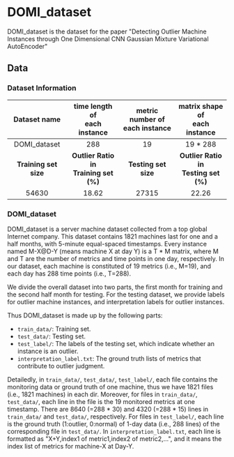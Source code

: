 # DOMI_dataset
DOMI_dataset is the dataset for the paper "Detecting Outlier Machine Instances through One Dimensional CNN Gaussian Mixture Variational AutoEncoder"

## Data

### Dataset Information

| Dataset name|time length of <br> each instance </br>  |metric number of <br> each instance </br>| matrix shape of <br> each instance </br>  |
|:------:|:----:|:--------:|:-----:|
| DOMI_dataset | 288 | 19 | 19 * 288 |
| **Training set size** | **Outlier Ratio in <br>Training set (%)</br>** |**Testing set size**|**Outlier Ratio in <br>Testing set (%)</br>**| 
|  54630 | 18.62 | 27315 | 22.26 |


### DOMI_dataset

DOMI_dataset is a server machine dataset collected from a top global Internet company. 
This dataset contains 1821 machines last for one and a half months, with 5-minute equal-spaced timestamps. 
Every instance named M-X@D-Y (means machine X at day Y) is a T * M matrix, where M and T are the number of metrics and time points in one day, respectively. 
In our dataset, each machine is constituted of 19 metrics (i.e., M=19), and each day has 288 time points (i.e., T=288).

We divide the overall dataset into two parts, the first month for training and the second half month for testing. 
For the testing dataset, we provide labels for outlier machine instances, and interpretation labels for outlier instances.

Thus DOMI_dataset is made up by the following parts:

* `train_data/`: Training set. 
* `test_data/`: Testing set.
* `test_label/`: The labels of the testing set, which indicate whether an instance is an outlier. 
* `interpretation_label.txt`: The ground truth lists of metrics that contribute to outlier judgment.

Detailedly, in `train_data/`, `test_data/`, `test_label/`, each file contains the monitoring data or ground truth of one machine, thus we have 1821 files (i.e., 1821 machines) in each dir. Moreover, for files in `train_data/`, `test_data/`, each line in the file is the 19 monitored metrics at one timestamp. There are 8640 (=288 * 30) and 4320 (=288 * 15) lines in `train_data/` and `test_data/`, respectively. For files in `test_label/`, each line is the ground truth (1:outlier, 0:normal) of 1-day data (i.e., 288 lines) of the corresponding file in `test_data/`. In `interpretation_label.txt`, each line is formatted as "X+Y,index1 of metric1,index2 of metric2,...", and it means the index list of metrics for machine-X at Day-Y.
